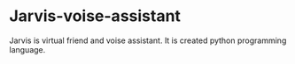 # Jarvis-voise-assistant
Jarvis is virtual friend and voise assistant. It is created python programming language.
